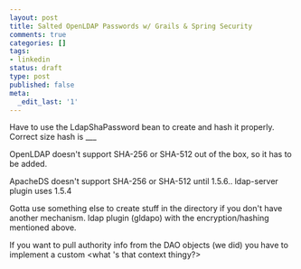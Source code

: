 ```yaml
---
layout: post
title: Salted OpenLDAP Passwords w/ Grails & Spring Security
comments: true
categories: []
tags:
- linkedin
status: draft
type: post
published: false
meta:
  _edit_last: '1'
---
```

Have to use the LdapShaPassword<whateveritsnameis> bean to create and hash it properly.  Correct size hash is ___

OpenLDAP doesn't support SHA-256 or SHA-512 out of the box, so it has to be added.

ApacheDS doesn't support SHA-256 or SHA-512 until 1.5.6..  ldap-server plugin uses 1.5.4

Gotta use something else to create stuff in the directory if you don't have another mechanism.  ldap plugin (gldapo) with the encryption/hashing mentioned above.

If you want to pull authority info from the DAO objects (we did) you have to implement a custom <what 's that context thingy?></what></whateveritsnameis>
